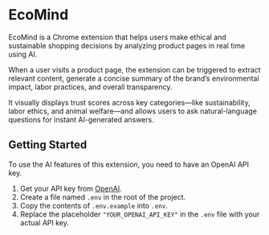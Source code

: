 # EcoMind

EcoMind is a Chrome extension that helps users make ethical and sustainable shopping decisions by analyzing product pages in real time using AI.

When a user visits a product page, the extension can be triggered to extract relevant content, generate a concise summary of the brand’s environmental impact, labor practices, and overall transparency.

It visually displays trust scores across key categories—like sustainability, labor ethics, and animal welfare—and allows users to ask natural-language questions for instant AI-generated answers.

## Getting Started

To use the AI features of this extension, you need to have an OpenAI API key.

1.  Get your API key from [OpenAI](https://beta.openai.com/signup/).
2.  Create a file named `.env` in the root of the project.
3.  Copy the contents of `.env.example` into `.env`.
4.  Replace the placeholder `"YOUR_OPENAI_API_KEY"` in the `.env` file with your actual API key.